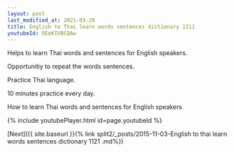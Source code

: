 ```yaml
---
layout: post
last_modified_at: 2021-03-29
title: English to Thai learn words sentences dictionary 1311 
youtubeId: OEeKIVBCQAw
---
```

 
 
Helps to learn Thai words and sentences for English speakers.

Opportunitiy to repeat the words sentences. 

Practice Thai language. 
 
10 minutes practice every day. 
 
How to learn Thai words and sentences for English speakers 
 
{% include youtubePlayer.html id=page.youtubeId %}
 
 
[Next]({{ site.baseurl }}{% link  split2/_posts/2015-11-03-English to thai learn words sentences dictionary 1121 .md%})
 
